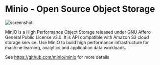 # Minio - Open Source Object Storage

![screenshot](https://raw.githubusercontent.com/minio/minio/master/.github/logo.svg?sanitize=true)

MinIO is a High Performance Object Storage released under GNU Affero General Public License v3.0. It is API compatible with Amazon S3 cloud storage service. Use MinIO to build high performance infrastructure for machine learning, analytics and application data workloads.


See https://github.com/minio/minio for more details
